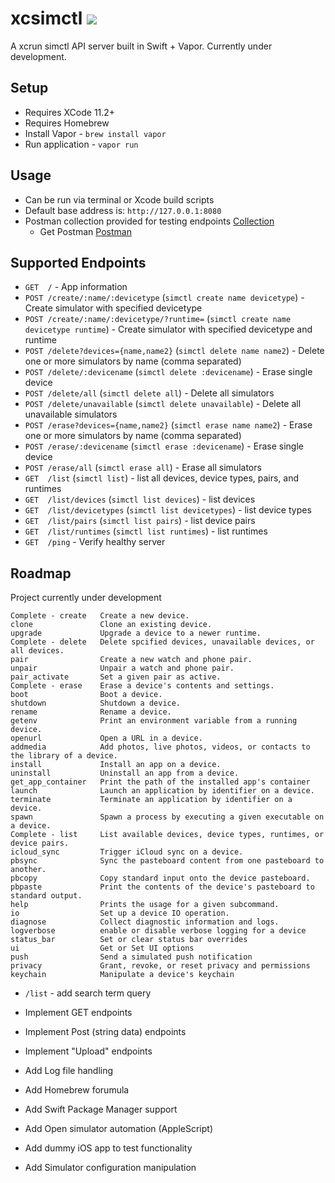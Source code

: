 # xcsimctl ![](https://github.com/ahcode0919/xcsimctl/actions/workflows/swift.yml/badge.svg?branch=main)

A xcrun simctl API server built in Swift + Vapor. Currently under development.

## Setup

- Requires XCode 11.2+
- Requires Homebrew
- Install Vapor - `brew install vapor`
- Run application - `vapor run`

## Usage

- Can be run via terminal or Xcode build scripts
- Default base address is:  `http://127.0.0.1:8080`
- Postman collection provided for testing endpoints [Collection](./xcximctl.postman_collection.json)
    * Get Postman [Postman](https://www.postman.com)

## Supported Endpoints

- `GET  /` - App information
- `POST /create/:name/:devicetype`  (`simctl create name devicetype`) - Create simulator with specified devicetype
- `POST /create/:name/:devicetype/?runtime=`  (`simctl create name devicetype runtime`) - Create simulator with specified devicetype and runtime
- `POST /delete?devices={name,name2}`  (`simctl delete name name2`) - Delete one or more simulators by name (comma separated)
- `POST /delete/:devicename`  (`simctl delete :devicename`) - Erase single device
- `POST /delete/all`  (`simctl delete all`) - Delete all simulators
- `POST /delete/unavailable`  (`simctl delete unavailable`) - Delete all unavailable simulators
- `POST /erase?devices={name,name2}`  (`simctl erase name name2`) - Erase one or more simulators by name (comma separated)
- `POST /erase/:devicename`  (`simctl erase :devicename`) - Erase single device
- `POST /erase/all`  (`simctl erase all`) - Erase all simulators
- `GET  /list`  (`simctl list`) - list all devices, device types, pairs, and runtimes
- `GET  /list/devices` (`simctl list devices`) - list devices
- `GET  /list/devicetypes` (`simctl list devicetypes`) - list device types
- `GET  /list/pairs` (`simctl list pairs`) - list device pairs
- `GET  /list/runtimes` (`simctl list runtimes`) - list runtimes
- `GET  /ping` - Verify healthy server

## Roadmap

Project currently under development

```
Complete - create   Create a new device.
clone               Clone an existing device.
upgrade             Upgrade a device to a newer runtime.
Complete - delete   Delete spcified devices, unavailable devices, or all devices.
pair                Create a new watch and phone pair.
unpair              Unpair a watch and phone pair.
pair_activate       Set a given pair as active.
Complete - erase    Erase a device's contents and settings.
boot                Boot a device.
shutdown            Shutdown a device.
rename              Rename a device.
getenv              Print an environment variable from a running device.
openurl             Open a URL in a device.
addmedia            Add photos, live photos, videos, or contacts to the library of a device.
install             Install an app on a device.
uninstall           Uninstall an app from a device.
get_app_container   Print the path of the installed app's container
launch              Launch an application by identifier on a device.
terminate           Terminate an application by identifier on a device.
spawn               Spawn a process by executing a given executable on a device.
Complete - list     List available devices, device types, runtimes, or device pairs.
icloud_sync         Trigger iCloud sync on a device.
pbsync              Sync the pasteboard content from one pasteboard to another.
pbcopy              Copy standard input onto the device pasteboard.
pbpaste             Print the contents of the device's pasteboard to standard output.
help                Prints the usage for a given subcommand.
io                  Set up a device IO operation.
diagnose            Collect diagnostic information and logs.
logverbose          enable or disable verbose logging for a device
status_bar          Set or clear status bar overrides
ui                  Get or Set UI options
push                Send a simulated push notification
privacy             Grant, revoke, or reset privacy and permissions
keychain            Manipulate a device's keychain
```

- `/list` - add search term query

- Implement GET endpoints
- Implement Post (string data) endpoints
- Implement "Upload" endpoints
- Add Log file handling
- Add Homebrew forumula
- Add Swift Package Manager support
- Add Open simulator automation (AppleScript)
- Add dummy iOS app to test functionality
- Add Simulator configuration manipulation
